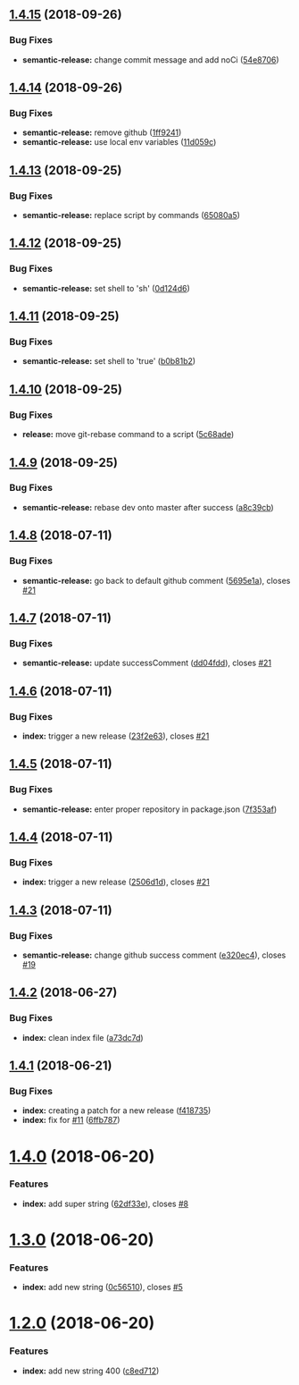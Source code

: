 ## [1.4.15](https://github.com/frontity/contribute/compare/v1.4.14...v1.4.15) (2018-09-26)


### Bug Fixes

* **semantic-release:** change commit message and add noCi ([54e8706](https://github.com/frontity/contribute/commit/54e8706))

## [1.4.14](https://github.com/frontity/contribute/compare/v1.4.13...v1.4.14) (2018-09-26)


### Bug Fixes

* **semantic-release:** remove github ([1ff9241](https://github.com/frontity/contribute/commit/1ff9241))
* **semantic-release:** use local env variables ([11d059c](https://github.com/frontity/contribute/commit/11d059c))

## [1.4.13](https://github.com/frontity/contribute/compare/v1.4.12...v1.4.13) (2018-09-25)


### Bug Fixes

* **semantic-release:** replace script by commands ([65080a5](https://github.com/frontity/contribute/commit/65080a5))

## [1.4.12](https://github.com/frontity/contribute/compare/v1.4.11...v1.4.12) (2018-09-25)


### Bug Fixes

* **semantic-release:** set shell to 'sh' ([0d124d6](https://github.com/frontity/contribute/commit/0d124d6))

## [1.4.11](https://github.com/frontity/contribute/compare/v1.4.10...v1.4.11) (2018-09-25)


### Bug Fixes

* **semantic-release:** set shell to 'true' ([b0b81b2](https://github.com/frontity/contribute/commit/b0b81b2))

## [1.4.10](https://github.com/frontity/contribute/compare/v1.4.9...v1.4.10) (2018-09-25)


### Bug Fixes

* **release:** move git-rebase command to a script ([5c68ade](https://github.com/frontity/contribute/commit/5c68ade))

## [1.4.9](https://github.com/frontity/contribute/compare/v1.4.8...v1.4.9) (2018-09-25)


### Bug Fixes

* **semantic-release:** rebase dev onto master after success ([a8c39cb](https://github.com/frontity/contribute/commit/a8c39cb))

## [1.4.8](https://github.com/frontity/contribute/compare/v1.4.7...v1.4.8) (2018-07-11)


### Bug Fixes

* **semantic-release:** go back to default github comment ([5695e1a](https://github.com/frontity/contribute/commit/5695e1a)), closes [#21](https://github.com/frontity/contribute/issues/21)

## [1.4.7](https://github.com/frontity/contribute/compare/v1.4.6...v1.4.7) (2018-07-11)


### Bug Fixes

* **semantic-release:** update successComment ([dd04fdd](https://github.com/frontity/contribute/commit/dd04fdd)), closes [#21](https://github.com/frontity/contribute/issues/21)

## [1.4.6](https://github.com/frontity/contribute/compare/v1.4.5...v1.4.6) (2018-07-11)


### Bug Fixes

* **index:** trigger a new release ([23f2e63](https://github.com/frontity/contribute/commit/23f2e63)), closes [#21](https://github.com/frontity/contribute/issues/21)

## [1.4.5](https://github.com/frontity/contribute/compare/v1.4.4...v1.4.5) (2018-07-11)


### Bug Fixes

* **semantic-release:** enter proper repository in package.json ([7f353af](https://github.com/frontity/contribute/commit/7f353af))

## [1.4.4](https://github.com/frontity/ci/compare/v1.4.3...v1.4.4) (2018-07-11)


### Bug Fixes

* **index:** trigger a new release ([2506d1d](https://github.com/frontity/ci/commit/2506d1d)), closes [#21](https://github.com/frontity/ci/issues/21)

## [1.4.3](https://github.com/frontity/ci/compare/v1.4.2...v1.4.3) (2018-07-11)


### Bug Fixes

* **semantic-release:** change github success comment ([e320ec4](https://github.com/frontity/ci/commit/e320ec4)), closes [#19](https://github.com/frontity/ci/issues/19)

## [1.4.2](https://github.com/frontity/ci/compare/v1.4.1...v1.4.2) (2018-06-27)


### Bug Fixes

* **index:** clean index file ([a73dc7d](https://github.com/frontity/ci/commit/a73dc7d))

## [1.4.1](https://github.com/frontity/ci/compare/v1.4.0...v1.4.1) (2018-06-21)


### Bug Fixes

* **index:** creating a patch for a new release ([f418735](https://github.com/frontity/ci/commit/f418735))
* **index:** fix for [#11](https://github.com/frontity/ci/issues/11) ([6ffb787](https://github.com/frontity/ci/commit/6ffb787))

# [1.4.0](https://github.com/frontity/ci/compare/v1.3.0...v1.4.0) (2018-06-20)


### Features

* **index:** add super string ([62df33e](https://github.com/frontity/ci/commit/62df33e)), closes [#8](https://github.com/frontity/ci/issues/8)

# [1.3.0](https://github.com/frontity/ci/compare/v1.2.0...v1.3.0) (2018-06-20)


### Features

* **index:** add new string ([0c56510](https://github.com/frontity/ci/commit/0c56510)), closes [#5](https://github.com/frontity/ci/issues/5)

# [1.2.0](https://github.com/frontity/ci/compare/v1.1.0...v1.2.0) (2018-06-20)


### Features

* **index:** add new string 400 ([c8ed712](https://github.com/frontity/ci/commit/c8ed712))
